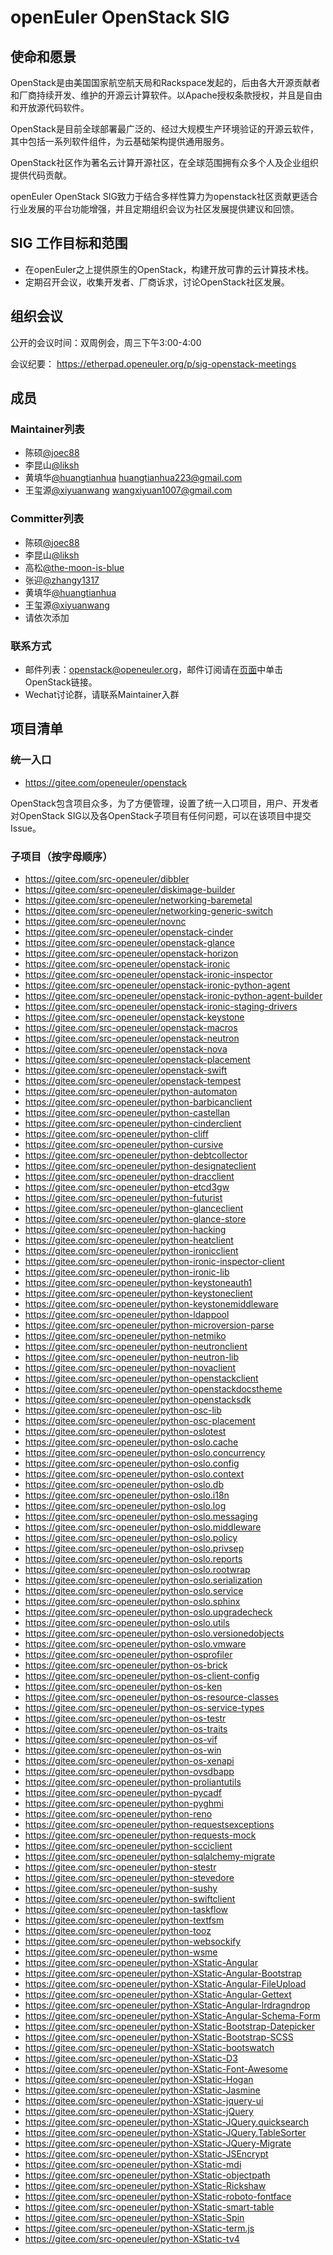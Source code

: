 # openEuler OpenStack SIG

## 使命和愿景

OpenStack是由美国国家航空航天局和Rackspace发起的，后由各大开源贡献者和厂商持续开发、维护的开源云计算软件。以Apache授权条款授权，并且是自由和开放源代码软件。

OpenStack是目前全球部署最广泛的、经过大规模生产环境验证的开源云软件，其中包括一系列软件组件，为云基础架构提供通用服务。

OpenStack社区作为著名云计算开源社区，在全球范围拥有众多个人及企业组织提供代码贡献。

openEuler OpenStack SIG致力于结合多样性算力为openstack社区贡献更适合行业发展的平台功能增强，并且定期组织会议为社区发展提供建议和回馈。

## SIG 工作目标和范围

- 在openEuler之上提供原生的OpenStack，构建开放可靠的云计算技术栈。
- 定期召开会议，收集开发者、厂商诉求，讨论OpenStack社区发展。

## 组织会议

公开的会议时间：双周例会，周三下午3:00-4:00

会议纪要： https://etherpad.openeuler.org/p/sig-openstack-meetings

## 成员

### Maintainer列表

- 陈硕[@joec88](https://gitee.com/joec88)
- 李昆山[@liksh](https://gitee.com/liksh)
- 黄填华[@huangtianhua](https://gitee.com/huangtianhua) huangtianhua223@gmail.com
- 王玺源[@xiyuanwang](https://gitee.com/xiyuanwang) wangxiyuan1007@gmail.com

### Committer列表

- 陈硕[@joec88](https://gitee.com/joec88)
- 李昆山[@liksh](https://gitee.com/liksh)
- 高松[@the-moon-is-blue](https://gitee.com/the-moon-is-blue)
- 张迎[@zhangy1317](https://gitee.com/zhangy1317)
- 黄填华[@huangtianhua](https://gitee.com/huangtianhua)
- 王玺源[@xiyuanwang](https://gitee.com/xiyuanwang)
- 请依次添加

### 联系方式

- 邮件列表：openstack@openeuler.org，邮件订阅请在[页面](https://openeuler.org/zh/community/mailing-list/)中单击OpenStack链接。
- Wechat讨论群，请联系Maintainer入群

## 项目清单

### 统一入口

- https://gitee.com/openeuler/openstack

OpenStack包含项目众多，为了方便管理，设置了统一入口项目，用户、开发者对OpenStack SIG以及各OpenStack子项目有任何问题，可以在该项目中提交Issue。

### 子项目（按字母顺序）

- https://gitee.com/src-openeuler/dibbler
- https://gitee.com/src-openeuler/diskimage-builder
- https://gitee.com/src-openeuler/networking-baremetal
- https://gitee.com/src-openeuler/networking-generic-switch
- https://gitee.com/src-openeuler/novnc
- https://gitee.com/src-openeuler/openstack-cinder
- https://gitee.com/src-openeuler/openstack-glance
- https://gitee.com/src-openeuler/openstack-horizon
- https://gitee.com/src-openeuler/openstack-ironic
- https://gitee.com/src-openeuler/openstack-ironic-inspector
- https://gitee.com/src-openeuler/openstack-ironic-python-agent
- https://gitee.com/src-openeuler/openstack-ironic-python-agent-builder
- https://gitee.com/src-openeuler/openstack-ironic-staging-drivers
- https://gitee.com/src-openeuler/openstack-keystone
- https://gitee.com/src-openeuler/openstack-macros
- https://gitee.com/src-openeuler/openstack-neutron
- https://gitee.com/src-openeuler/openstack-nova
- https://gitee.com/src-openeuler/openstack-placement
- https://gitee.com/src-openeuler/openstack-swift
- https://gitee.com/src-openeuler/openstack-tempest
- https://gitee.com/src-openeuler/python-automaton
- https://gitee.com/src-openeuler/python-barbicanclient
- https://gitee.com/src-openeuler/python-castellan
- https://gitee.com/src-openeuler/python-cinderclient
- https://gitee.com/src-openeuler/python-cliff
- https://gitee.com/src-openeuler/python-cursive
- https://gitee.com/src-openeuler/python-debtcollector
- https://gitee.com/src-openeuler/python-designateclient
- https://gitee.com/src-openeuler/python-dracclient
- https://gitee.com/src-openeuler/python-etcd3gw
- https://gitee.com/src-openeuler/python-futurist
- https://gitee.com/src-openeuler/python-glanceclient
- https://gitee.com/src-openeuler/python-glance-store
- https://gitee.com/src-openeuler/python-hacking
- https://gitee.com/src-openeuler/python-heatclient
- https://gitee.com/src-openeuler/python-ironicclient
- https://gitee.com/src-openeuler/python-ironic-inspector-client
- https://gitee.com/src-openeuler/python-ironic-lib
- https://gitee.com/src-openeuler/python-keystoneauth1
- https://gitee.com/src-openeuler/python-keystoneclient
- https://gitee.com/src-openeuler/python-keystonemiddleware
- https://gitee.com/src-openeuler/python-ldappool
- https://gitee.com/src-openeuler/python-microversion-parse
- https://gitee.com/src-openeuler/python-netmiko
- https://gitee.com/src-openeuler/python-neutronclient
- https://gitee.com/src-openeuler/python-neutron-lib
- https://gitee.com/src-openeuler/python-novaclient
- https://gitee.com/src-openeuler/python-openstackclient
- https://gitee.com/src-openeuler/python-openstackdocstheme
- https://gitee.com/src-openeuler/python-openstacksdk
- https://gitee.com/src-openeuler/python-osc-lib
- https://gitee.com/src-openeuler/python-osc-placement
- https://gitee.com/src-openeuler/python-oslotest
- https://gitee.com/src-openeuler/python-oslo.cache
- https://gitee.com/src-openeuler/python-oslo.concurrency
- https://gitee.com/src-openeuler/python-oslo.config
- https://gitee.com/src-openeuler/python-oslo.context
- https://gitee.com/src-openeuler/python-oslo.db
- https://gitee.com/src-openeuler/python-oslo.i18n
- https://gitee.com/src-openeuler/python-oslo.log
- https://gitee.com/src-openeuler/python-oslo.messaging
- https://gitee.com/src-openeuler/python-oslo.middleware
- https://gitee.com/src-openeuler/python-oslo.policy
- https://gitee.com/src-openeuler/python-oslo.privsep
- https://gitee.com/src-openeuler/python-oslo.reports
- https://gitee.com/src-openeuler/python-oslo.rootwrap
- https://gitee.com/src-openeuler/python-oslo.serialization
- https://gitee.com/src-openeuler/python-oslo.service
- https://gitee.com/src-openeuler/python-oslo.sphinx
- https://gitee.com/src-openeuler/python-oslo.upgradecheck
- https://gitee.com/src-openeuler/python-oslo.utils
- https://gitee.com/src-openeuler/python-oslo.versionedobjects
- https://gitee.com/src-openeuler/python-oslo.vmware
- https://gitee.com/src-openeuler/python-osprofiler
- https://gitee.com/src-openeuler/python-os-brick
- https://gitee.com/src-openeuler/python-os-client-config
- https://gitee.com/src-openeuler/python-os-ken
- https://gitee.com/src-openeuler/python-os-resource-classes
- https://gitee.com/src-openeuler/python-os-service-types
- https://gitee.com/src-openeuler/python-os-testr
- https://gitee.com/src-openeuler/python-os-traits
- https://gitee.com/src-openeuler/python-os-vif
- https://gitee.com/src-openeuler/python-os-win
- https://gitee.com/src-openeuler/python-os-xenapi
- https://gitee.com/src-openeuler/python-ovsdbapp
- https://gitee.com/src-openeuler/python-proliantutils
- https://gitee.com/src-openeuler/python-pycadf
- https://gitee.com/src-openeuler/python-pyghmi
- https://gitee.com/src-openeuler/python-reno
- https://gitee.com/src-openeuler/python-requestsexceptions
- https://gitee.com/src-openeuler/python-requests-mock
- https://gitee.com/src-openeuler/python-scciclient
- https://gitee.com/src-openeuler/python-sqlalchemy-migrate
- https://gitee.com/src-openeuler/python-stestr
- https://gitee.com/src-openeuler/python-stevedore
- https://gitee.com/src-openeuler/python-sushy
- https://gitee.com/src-openeuler/python-swiftclient
- https://gitee.com/src-openeuler/python-taskflow
- https://gitee.com/src-openeuler/python-textfsm
- https://gitee.com/src-openeuler/python-tooz
- https://gitee.com/src-openeuler/python-websockify
- https://gitee.com/src-openeuler/python-wsme
- https://gitee.com/src-openeuler/python-XStatic-Angular
- https://gitee.com/src-openeuler/python-XStatic-Angular-Bootstrap
- https://gitee.com/src-openeuler/python-XStatic-Angular-FileUpload
- https://gitee.com/src-openeuler/python-XStatic-Angular-Gettext
- https://gitee.com/src-openeuler/python-XStatic-Angular-lrdragndrop
- https://gitee.com/src-openeuler/python-XStatic-Angular-Schema-Form
- https://gitee.com/src-openeuler/python-XStatic-Bootstrap-Datepicker
- https://gitee.com/src-openeuler/python-XStatic-Bootstrap-SCSS
- https://gitee.com/src-openeuler/python-XStatic-bootswatch
- https://gitee.com/src-openeuler/python-XStatic-D3
- https://gitee.com/src-openeuler/python-XStatic-Font-Awesome
- https://gitee.com/src-openeuler/python-XStatic-Hogan
- https://gitee.com/src-openeuler/python-XStatic-Jasmine
- https://gitee.com/src-openeuler/python-XStatic-jquery-ui
- https://gitee.com/src-openeuler/python-XStatic-jQuery
- https://gitee.com/src-openeuler/python-XStatic-JQuery.quicksearch
- https://gitee.com/src-openeuler/python-XStatic-JQuery.TableSorter
- https://gitee.com/src-openeuler/python-XStatic-JQuery-Migrate
- https://gitee.com/src-openeuler/python-XStatic-JSEncrypt
- https://gitee.com/src-openeuler/python-XStatic-mdi
- https://gitee.com/src-openeuler/python-XStatic-objectpath
- https://gitee.com/src-openeuler/python-XStatic-Rickshaw
- https://gitee.com/src-openeuler/python-XStatic-roboto-fontface
- https://gitee.com/src-openeuler/python-XStatic-smart-table
- https://gitee.com/src-openeuler/python-XStatic-Spin
- https://gitee.com/src-openeuler/python-XStatic-term.js
- https://gitee.com/src-openeuler/python-XStatic-tv4

